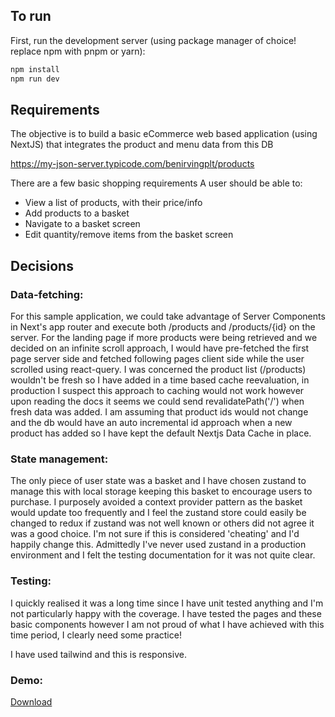 ## To run

First, run the development server (using package manager of choice! replace npm with pnpm or yarn):

```bash
npm install
npm run dev
```
## Requirements

The objective is to build a basic eCommerce web
based application (using NextJS) that integrates the
product and menu data from this DB

https://my-json-server.typicode.com/benirvingplt/products

There are a few basic shopping requirements
A user should be able to:
- View a list of products, with their price/info
- Add products to a basket
- Navigate to a basket screen
- Edit quantity/remove items from the basket screen

## Decisions

### Data-fetching:
For this sample application, we could take advantage of Server Components in Next's app router and execute both /products and /products/{id} on the server. For the landing page if more products were being retrieved and we decided on an infinite scroll approach, I would have pre-fetched the first page server side and fetched following pages client side while the user scrolled using react-query.
I was concerned the product list (/products) wouldn't be fresh so I have added in a time based cache reevaluation, in production I suspect this approach to caching would not work however upon reading the docs it seems we could send revalidatePath('/') when fresh data was added. I am assuming that product ids would not change and the db would have an auto incremental id approach when a new product has added so I have kept the default Nextjs Data Cache in place.

### State management:
The only piece of user state was a basket and I have chosen zustand to manage this with local storage keeping this basket to encourage users to purchase. I purposely avoided a context provider pattern as the basket would update too frequently and I feel the zustand store could easily be changed to redux if zustand was not well known or others did not agree it was a good choice. I'm not sure if this is considered 'cheating' and I'd happily change this. Admittedly I've never used zustand in a production environment and I felt the testing documentation for it was not quite clear.

### Testing:
I quickly realised it was a long time since I have unit tested anything and I'm not particularly happy with the coverage. I have tested the pages and these basic components however I am not proud of what I have achieved with this time period, I clearly need some practice!

I have used tailwind and this is responsive.

### Demo:
 [Download](https://github.com/gieitlaldywithamy/plt_tech_test/assets/9000501/2b845093-a957-4964-9dce-36aba837489b)
